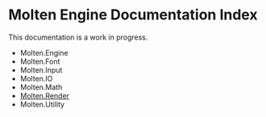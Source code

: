 ﻿# Molten Engine Documentation Index

This documentation is a work in progress.

 * Molten.Engine
 * Molten.Font
 * Molten.Input
 * Molten.IO 
 * Molten.Math
 * [Molten.Render](Molten.Render.md)
 * Molten.Utility
   
